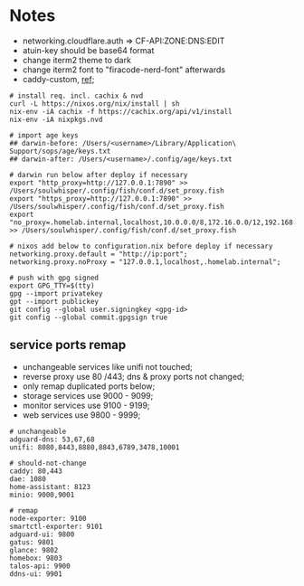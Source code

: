 # Notes

- networking.cloudflare.auth => CF-API:ZONE:DNS:EDIT
- atuin-key should be base64 format
- change iterm2 theme to dark
- change iterm2 font to "firacode-nerd-font" afterwards
- caddy-custom, [ref](https://github.com/Ramblurr/nixos-caddy);

```shell
# install req. incl. cachix & nvd
curl -L https://nixos.org/nix/install | sh
nix-env -iA cachix -f https://cachix.org/api/v1/install
nix-env -iA nixpkgs.nvd

# import age keys
## darwin-before: /Users/<username>/Library/Application\ Support/sops/age/keys.txt
## darwin-after: /Users/<username>/.config/age/keys.txt

# darwin run below after deploy if necessary
export "http_proxy=http://127.0.0.1:7890" >> /Users/soulwhisper/.config/fish/conf.d/set_proxy.fish
export "https_proxy=http://127.0.0.1:7890" >> /Users/soulwhisper/.config/fish/conf.d/set_proxy.fish
export "no_proxy=.homelab.internal,localhost,10.0.0.0/8,172.16.0.0/12,192.168.0.0/16" >> /Users/soulwhisper/.config/fish/conf.d/set_proxy.fish

# nixos add below to configuration.nix before deploy if necessary
networking.proxy.default = "http://ip:port";
networking.proxy.noProxy = "127.0.0.1,localhost,.homelab.internal";

# push with gpg signed
export GPG_TTY=$(tty)
gpg --import privatekey
gpt --import publickey
git config --global user.signingkey <gpg-id>
git config --global commit.gpgsign true
```

## service ports remap

- unchangeable services like unifi not touched;
- reverse proxy use 80 /443; dns & proxy ports not changed;
- only remap duplicated ports below;
- storage services use 9000 - 9099;
- monitor services use 9100 - 9199;
- web services use 9800 - 9999;

```shell
# unchangeable
adguard-dns: 53,67,68
unifi: 8080,8443,8880,8843,6789,3478,10001

# should-not-change
caddy: 80,443
dae: 1080
home-assistant: 8123
minio: 9000,9001

# remap
node-exporter: 9100
smartctl-exporter: 9101
adguard-ui: 9800
gatus: 9801
glance: 9802
homebox: 9803
talos-api: 9900
ddns-ui: 9901

```